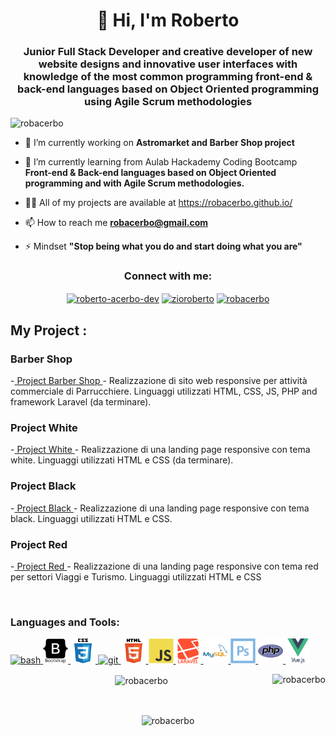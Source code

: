 <h1 align="center">👋 Hi, I'm Roberto</h1>
<h3 align="center">Junior Full Stack Developer and creative developer of new website designs and innovative user interfaces with knowledge of the most common programming front-end & back-end languages based on Object Oriented programming using Agile Scrum methodologies</h3>

<p align="left"> <img src="https://komarev.com/ghpvc/?username=robacerbo&label=Profile%20views&color=0e75b6&style=flat" alt="robacerbo" /> </p>

- 🔭 I’m currently working on **Astromarket and Barber Shop project**

- 🌱 I’m currently learning from Aulab Hackademy Coding Bootcamp **Front-end & Back-end languages based on Object Oriented programming and with Agile Scrum methodologies.**

- 👨‍💻 All of my projects are available at https://robacerbo.github.io/

- 📫 How to reach me **robacerbo@gmail.com**

- ⚡ Mindset **"Stop being what you do and start doing what you are"**

<h3 align="center">Connect with me:</h3>
<p align="center">
<a href="https://linkedin.com/in/roberto-acerbo-dev" target="blank"><img align="center" src="https://raw.githubusercontent.com/rahuldkjain/github-profile-readme-generator/master/src/images/icons/Social/linked-in-alt.svg" alt="roberto-acerbo-dev" height="30" width="40" /></a>
<a href="https://fb.com/zioroberto" target="blank"><img align="center" src="https://raw.githubusercontent.com/rahuldkjain/github-profile-readme-generator/master/src/images/icons/Social/facebook.svg" alt="zioroberto" height="30" width="40" /></a>
<a href="https://instagram.com/robacerbo" target="blank"><img align="center" src="https://raw.githubusercontent.com/rahuldkjain/github-profile-readme-generator/master/src/images/icons/Social/instagram.svg" alt="robacerbo" height="30" width="40" /></a>
</p>

<h2 align="left">My Project : </h2>

<h3 align="left">Barber Shop</h3>
-<a href="https://github.com/robacerbo/project-Barber-Shop" target="__blank"> Project Barber Shop  </a> - Realizzazione di sito web responsive per attività commerciale di Parrucchiere. Linguaggi utilizzati HTML, CSS, JS, PHP and framework Laravel (da terminare).

<h3 align="left">Project White</h3>
-<a href="https://github.com/robacerbo/project_white" target="__blank"> Project White </a> - Realizzazione di una landing page responsive con tema white. Linguaggi utilizzati HTML e CSS (da terminare).

<h3 align="left">Project Black</h3>
-<a href="https://github.com/robacerbo/project_black" target="__blank"> Project Black </a> - Realizzazione di una landing page responsive con tema black. Linguaggi utilizzati HTML e CSS.

<h3 align="left">Project Red</h3>
-<a href="https://github.com/robacerbo/project_red" target="__blank"> Project Red </a> - Realizzazione di una landing page responsive con tema red per settori Viaggi e Turismo. Linguaggi utilizzati HTML e CSS


<p>&nbsp;</p>
<h3 align="left">Languages and Tools:</h3>
<p align="left"> <a href="https://www.gnu.org/software/bash/" target="_blank" rel="noreferrer"> <img src="https://www.vectorlogo.zone/logos/gnu_bash/gnu_bash-icon.svg" alt="bash" width="40" height="40"/> </a> <a href="https://getbootstrap.com" target="_blank" rel="noreferrer"> <img src="https://raw.githubusercontent.com/devicons/devicon/master/icons/bootstrap/bootstrap-plain-wordmark.svg" alt="bootstrap" width="40" height="40"/> </a> <a href="https://www.w3schools.com/css/" target="_blank" rel="noreferrer"> <img src="https://raw.githubusercontent.com/devicons/devicon/master/icons/css3/css3-original-wordmark.svg" alt="css3" width="40" height="40"/> </a> <a href="https://git-scm.com/" target="_blank" rel="noreferrer"> <img src="https://www.vectorlogo.zone/logos/git-scm/git-scm-icon.svg" alt="git" width="40" height="40"/> </a> <a href="https://www.w3.org/html/" target="_blank" rel="noreferrer"> <img src="https://raw.githubusercontent.com/devicons/devicon/master/icons/html5/html5-original-wordmark.svg" alt="html5" width="40" height="40"/> </a> <a href="https://developer.mozilla.org/en-US/docs/Web/JavaScript" target="_blank" rel="noreferrer"> <img src="https://raw.githubusercontent.com/devicons/devicon/master/icons/javascript/javascript-original.svg" alt="javascript" width="40" height="40"/> </a> <a href="https://laravel.com/" target="_blank" rel="noreferrer"> <img src="https://raw.githubusercontent.com/devicons/devicon/master/icons/laravel/laravel-plain-wordmark.svg" alt="laravel" width="40" height="40"/> </a> <a href="https://www.mysql.com/" target="_blank" rel="noreferrer"> <img src="https://raw.githubusercontent.com/devicons/devicon/master/icons/mysql/mysql-original-wordmark.svg" alt="mysql" width="40" height="40"/> </a> <a href="https://www.photoshop.com/en" target="_blank" rel="noreferrer"> <img src="https://raw.githubusercontent.com/devicons/devicon/master/icons/photoshop/photoshop-line.svg" alt="photoshop" width="40" height="40"/> </a> <a href="https://www.php.net" target="_blank" rel="noreferrer"> <img src="https://raw.githubusercontent.com/devicons/devicon/master/icons/php/php-original.svg" alt="php" width="40" height="40"/> </a> <a href="https://vuejs.org/" target="_blank" rel="noreferrer"> <img src="https://raw.githubusercontent.com/devicons/devicon/master/icons/vuejs/vuejs-original-wordmark.svg" alt="vuejs" width="40" height="40"/> </a> </p>

<p align="center"><img align="center" src="https://github-readme-stats.vercel.app/api/top-langs?username=robacerbo&show_icons=true&locale=en&layout=compact" alt="robacerbo" /><img align="right" src="https://github-readme-stats.vercel.app/api?username=robacerbo&show_icons=true&locale=en" alt="robacerbo" /></p>

<p>&nbsp;</p>
<p align="center"><img align="center" src="https://github-readme-streak-stats.herokuapp.com/?user=robacerbo&" alt="robacerbo" width="500" height="450" /></p>


